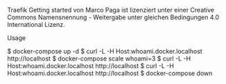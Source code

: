 Traefik Getting started von Marco Paga ist lizenziert unter einer Creative Commons Namensnennung - Weitergabe unter gleichen Bedingungen 4.0 International Lizenz.

 Usage

$ docker-compose up -d
$ curl -L -H Host:whoami.docker.localhost http://localhost
$ docker-compose scale whoami=3
$ curl -L -H Host:whoami.docker.localhost http://localhost
$ curl -L -H Host:whoami.docker.localhost http://localhost
$ docker-compose down

